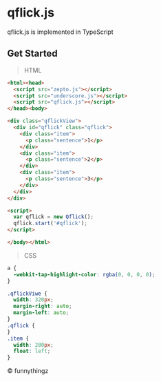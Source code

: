 qflick.js
=====

qflick.js is implemented in TypeScript

## Get Started

> HTML

```html
<html><head>
  <script src="zepto.js"></script>
  <script src="underscore.js"></script>
  <script src="qflick.js"></script>
</head><body>

<div class="qflickView">
  <div id="qflick" class="qflick">
    <div class="item">
      <p class="sentence">1</p>
    </div>
    <div class="item">
      <p class="sentence">2</p>
    </div>
    <div class="item">
      <p class="sentence">3</p>
    </div>
  </div>
</div>

<script>
  var qflick = new Qflick();
  qflick.start('#qflick');
</script>

</body></html>
```

> CSS

```css
a {
  -webkit-tap-highlight-color: rgba(0, 0, 0, 0);
}

.qflickViwe {
  width: 320px;
  margin-right: auto;
  margin-left: auto;
}
.qflick {
}
.item {
  width: 280px;
  float: left;
}
```

&copy; funnythingz
